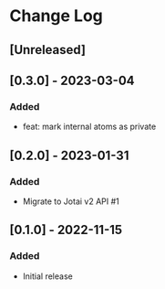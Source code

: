 # Change Log

## [Unreleased]

## [0.3.0] - 2023-03-04
### Added
- feat: mark internal atoms as private

## [0.2.0] - 2023-01-31
### Added
- Migrate to Jotai v2 API #1

## [0.1.0] - 2022-11-15
### Added
- Initial release
